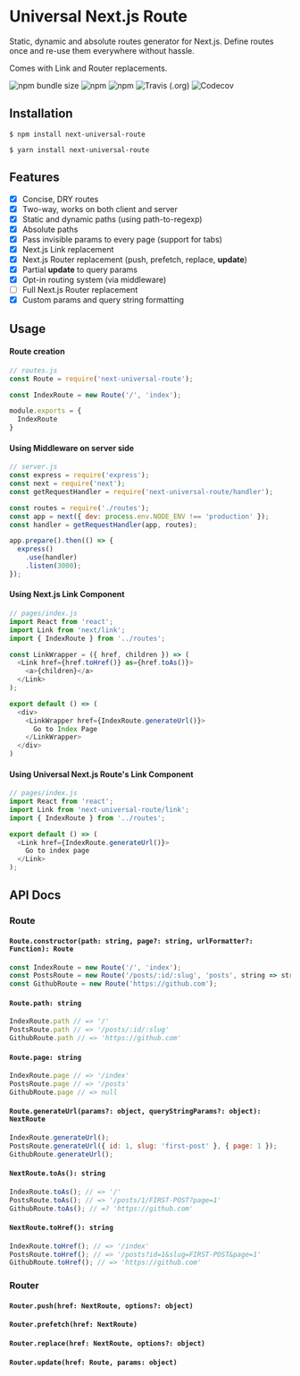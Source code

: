 # Universal Next.js Route

Static, dynamic and absolute routes generator for Next.js. Define routes once and re-use them everywhere without hassle. 

Comes with Link and Router replacements.

![npm bundle size](https://img.shields.io/bundlephobia/minzip/next-universal-route) ![npm](https://img.shields.io/npm/dt/next-universal-route) ![npm](https://img.shields.io/npm/v/next-universal-route) ![Travis (.org)](https://img.shields.io/travis/brajevicm/next-universal-route) ![Codecov](https://img.shields.io/codecov/c/gh/brajevicm/next-universal-route)

## Installation
```
$ npm install next-universal-route
```
```
$ yarn install next-universal-route
```

## Features

- [x] Concise, DRY routes
- [x] Two-way, works on both client and server
- [x] Static and dynamic paths (using path-to-regexp)
- [x] Absolute paths
- [x] Pass invisible params to every page (support for tabs)
- [x] Next.js Link replacement
- [x] Next.js Router replacement (push, prefetch, replace, <b>update</b>)
- [x] Partial <b>update</b> to query params
- [x] Opt-in routing system (via middleware)
- [ ] Full Next.js Router replacement
- [x] Custom params and query string formatting

## Usage

#### Route creation

```js
// routes.js
const Route = require('next-universal-route');

const IndexRoute = new Route('/', 'index');

module.exports = {
  IndexRoute
}
```

#### Using Middleware on server side

```js
// server.js
const express = require('express');
const next = require('next');
const getRequestHandler = require('next-universal-route/handler');

const routes = require('./routes');
const app = next({ dev: process.env.NODE_ENV !== 'production' });
const handler = getRequestHandler(app, routes);

app.prepare().then(() => {
  express()
    .use(handler)
    .listen(3000);
});
```

#### Using Next.js Link Component
```js
// pages/index.js
import React from 'react';
import Link from 'next/link';
import { IndexRoute } from '../routes';

const LinkWrapper = ({ href, children }) => (
  <Link href={href.toHref()} as={href.toAs()}>
    <a>{children}</a>
  </Link>
);

export default () => (
  <div>
    <LinkWrapper href={IndexRoute.generateUrl()}>
      Go to Index Page
    </LinkWrapper>
  </div>
)

```

#### Using Universal Next.js Route's Link Component
```js
// pages/index.js
import React from 'react';
import Link from 'next-universal-route/link';
import { IndexRoute } from '../routes';

export default () => (
  <Link href={IndexRoute.generateUrl()}>
    Go to index page
  </Link>
);
```

## API Docs

### Route

#### **`Route.constructor(path: string, page?: string, urlFormatter?: Function): Route`**

```js
const IndexRoute = new Route('/', 'index');
const PostsRoute = new Route('/posts/:id/:slug', 'posts', string => str.toUpperCase());
const GithubRoute = new Route('https://github.com');
```

#### **`Route.path: string`** 

```js
IndexRoute.path // => '/'
PostsRoute.path // => '/posts/:id/:slug'
GithubRoute.path // => 'https://github.com'
```

#### **`Route.page: string`**

```js
IndexRoute.page // => '/index'
PostsRoute.page // => '/posts'
GithubRoute.page // => null
```

#### **`Route.generateUrl(params?: object, queryStringParams?: object): NextRoute`**

```js
IndexRoute.generateUrl();
PostsRoute.generateUrl({ id: 1, slug: 'first-post' }, { page: 1 });
GithubRoute.generateUrl();
```

#### **`NextRoute.toAs(): string`**

```js
IndexRoute.toAs(); // => '/'
PostsRoute.toAs(); // => '/posts/1/FIRST-POST?page=1'
GithubRoute.toAs(); // =? 'https://github.com'
```
#### **`NextRoute.toHref(): string`**

```js
IndexRoute.toHref(); // => '/index'
PostsRoute.toHref(); // => '/posts?id=1&slug=FIRST-POST&page=1'
GithubRoute.toHref(); // => 'https://github.com'
```

### Router

#### **`Router.push(href: NextRoute, options?: object)`**

#### **`Router.prefetch(href: NextRoute)`**

#### **`Router.replace(href: NextRoute, options?: object)`**

#### **`Router.update(href: Route, params: object)`**
